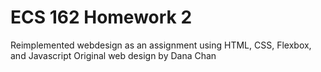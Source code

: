# ECS 162 Homework 2
Reimplemented webdesign as an assignment using HTML, CSS, Flexbox, and Javascript
Original web design by Dana Chan
